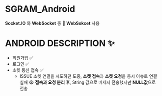 # SGRAM_Android

**Socket.IO** 와 **WebSocket** 중 🍻  **WebSokcet** 사용

# ANDROID DESCRIPTION ✨

- 회원가입 ✅
- 로그인 ✅
- 소켓 통신 접속 ✅
    - ISSUE
    소켓 연결을 시도하던 도중, **소켓 접속**과 **소켓 요청**을 동시 이슈로 연결 실패 😭
    **접속과 요청 분리 후**, String  값으로 메세지 전송했지만 **NULL값**으로 전송

